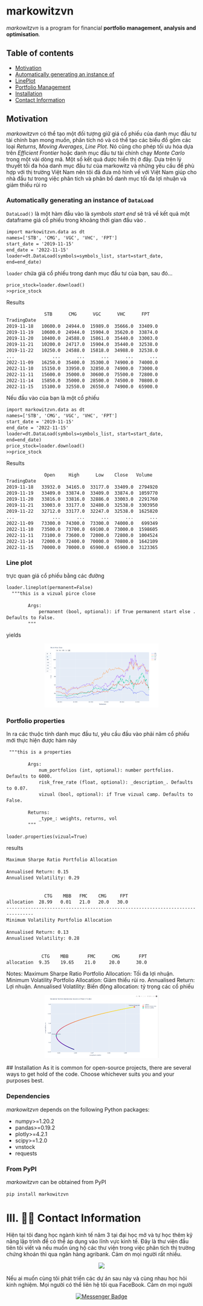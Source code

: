 # markowitzvn
*markowitzvn* is a program for financial **portfolio management, analysis and optimisation**.

## Table of contents
 - [Motivation](#Motivation)
 - [Automatically generating an instance of](#DataLoad)
 - [LinePlot](#LinePlot)
- [Portfolio Management](#Portfolio-Management)
 - [Installation](#Installation)
 - [Contact Information](#Contact-Information)
## Motivation
*markowitzvn* có thể tạo một đối tượng giữ giá cổ phiếu của danh mục đầu tư tài chính bạn mong muốn, phân tích nó và có thể tạo các biểu đồ gồm các loại *Returns*, *Moving Averages*, *Line Plot*. Nó cũng cho phép tối ưu hóa dựa trên *Efficient Frontier* hoặc danh mục đầu tư tài chính chạy *Monte Carlo* trong một vài dòng mã. Một số kết quả được hiển thị ở đây.
Dựa trên lý thuyết tối đa hóa danh mục đầu tư của markowitz và những yêu cầu để phù hợp với thị trường Việt Nam nên tôi đã đưa mô hình về với Việt Nam giúp cho nhà đầu tư trong việc phân tích và phân bổ danh mục tối đa lợi nhuận và giảm thiểu rủi ro

### Automatically generating an instance of `DataLoad`
`DataLoad()` là một hàm đầu vào là *symbols* *start*  *end* sẽ trả về kết quả một dataframe giá cổ phiếu trong khoảng thời gian đầu vào .
```
import markowitzvn.data as dt
names=['STB', 'CMG', 'VGC', 'VHC', 'FPT']
start_date = '2019-11-15'
end_date = '2022-11-15'
loader=dt.DataLoad(symbols=symbols_list, start=start_date, end=end_date)
```
`loader` chứa giá cổ phiếu trong danh mục đầu tư của bạn, sau đó...
```
price_stock=loader.download()
>>price_stock
```
Results
```
              STB      CMG      VGC      VHC      FPT
TradingDate
2019-11-18   10600.0  24944.0  15989.0  35666.0  33409.0
2019-11-19   10600.0  24944.0  15904.0  35620.0  33874.0
2019-11-20   10400.0  24588.0  15861.0  35440.0  33003.0
2019-11-21   10200.0  24717.0  15904.0  35440.0  32538.0
2019-11-22   10250.0  24588.0  15818.0  34988.0  32538.0
...              ...      ...      ...      ...      ...
2022-11-09   16250.0  35400.0  35300.0  74900.0  74000.0
2022-11-10   15150.0  33950.0  32850.0  74900.0  73000.0
2022-11-11   15600.0  35000.0  30600.0  75500.0  72800.0
2022-11-14   15850.0  35000.0  28500.0  74500.0  70800.0
2022-11-15   15100.0  32550.0  26550.0  74900.0  65900.0
```
Nếu đầu vào của bạn là một cổ phiếu
```
import markowitzvn.data as dt
names=['STB', 'CMG', 'VGC', 'VHC', 'FPT']
start_date = '2019-11-15'
end_date = '2022-11-15'
loader=dt.DataLoad(symbols=symbols_list, start=start_date, end=end_date)
price_stock=loader.download()
>>price_stock
```
Results

```
              Open     High      Low    Close   Volume
TradingDate
2019-11-18   33932.0  34165.0  33177.0  33409.0  2794920
2019-11-19   33409.0  33874.0  33409.0  33874.0  1059770
2019-11-20   33816.0  33816.0  32886.0  33003.0  2291760
2019-11-21   33003.0  33177.0  32480.0  32538.0  3303950
2019-11-22   32712.0  33177.0  32247.0  32538.0  1625820
...              ...      ...      ...      ...      ...
2022-11-09   73300.0  74300.0  73300.0  74000.0   699349
2022-11-10   73500.0  73700.0  69100.0  73000.0  1598605
2022-11-11   73100.0  73600.0  72000.0  72800.0  1004524
2022-11-14   72000.0  72400.0  70000.0  70800.0  1642109
2022-11-15   70000.0  70000.0  65900.0  65900.0  3123365
```
### Line plot
trực quan giá cổ phiếu bằng các đường
```
loader.lineplot(permanent=False)
  """this is a vizual pirce close

        Args:
            permanent (bool, optional): if True permanent start else . Defaults to False.
        """
```
yields
<p align="center">
  <img src="images\lineplot.png" width="60%">
</p>

### Portfolio properties
In ra các thuộc tính danh mục đầu tư, yêu cầu đầu vào phải năm cổ phiếu mới thực hiện được hàm này 
```
 """this is a properties 

        Args:
            num_portfolios (int, optional): number portfolios. Defaults to 6000.
            risk_free_rate (float, optional): _description_. Defaults to 0.07.
            vizual (bool, optional): if True vizual camp. Defaults to False.

        Returns:
            _type_: weights, returns, vol
        """
      
loader.properties(vizual=True)
```
results

```
Maximum Sharpe Ratio Portfolio Allocation

Annualised Return: 0.15
Annualised Volatility: 0.29


              CTG    MBB   FMC    CMG     FPT
allocation  28.99   0.01   21.0   20.0   30.0
--------------------------------------------------------------------------------
Minimum Volatility Portfolio Allocation

Annualised Return: 0.13
Annualised Volatility: 0.28


             CTG    MBB       FMC      CMG       FPT
allocation  9.35    19.65    21.0     20.0      30.0
```
Notes:
Maximum Sharpe Ratio Portfolio Allocation: Tối đa lợi nhuận.
Minimum Volatility Portfolio Allocation: Giảm thiểu rủi ro.
Annualised Return: Lợi nhuận.
Annualised Volatility: Biến động
allocation: tỷ trọng các cổ phiếu

<p align="center">
  <img src="images\profolios.png" width="60%">
</p>
## Installation
As it is common for open-source projects, there are several ways to get hold of the code. Choose whichever suits you and your purposes best.

### Dependencies
*markowitzvn* depends on the following Python packages:
 - numpy>=1.20.2
 - pandas>=0.19.2
 - plotly>=4.2.1
 - scipy>=1.2.0
 - vnstock
 - requests

### From PyPI
*markowitzvn* can be obtained from PyPI

```pip install markowitzvn```

# III. 🙋‍♂️ Contact Information
Hiện tại tôi đang học ngành kinh tế năm 3 tại đại học mở và tự học thêm kỹ năng lập trình để có thể áp dụng vào lĩnh vực kinh tế. Đây là thư viện đầu tiên tôi viết và nếu muốn ủng hộ các thư viện trong việc phân tích thị trường chứng khoán thì qua ngân hàng agribank. Cảm ơn mọi người rất nhiều.

<p align="center">
  <img src="images\37d24aebd151080f5140.jpg" width="60%">
</p>

Nếu ai muốn cùng tôi phát triển các dự án sau này và cùng nhau học hỏi kinh nghiệm. Mọi người có thể liên hệ tôi qua FaceBook. Cảm ơn mọi người
<div id="badges" align="center">
  <a href="https://www.facebook.com/binh.nguyenthe.5815255/">
    <img src="https://img.shields.io/badge/Messenger-00B2FF?style=for-the-badge&logo=messenger&logoColor=white" alt="Messenger Badge"/>
  </a>
</div>
